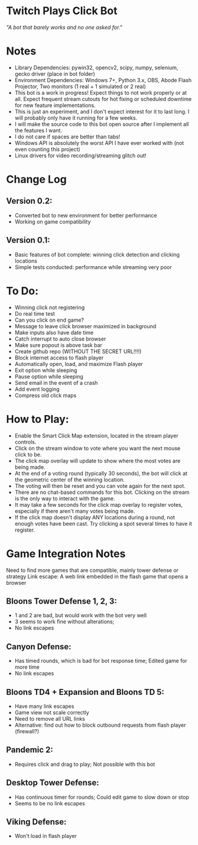 # Twitch Plays Click Bot
*"A bot that barely works and no one asked for."*

# Notes
+ Library Dependencies: pywin32, opencv2, scipy, numpy, selenium, gecko driver (place in bot folder)
+ Environment Dependencies: Windows 7+, Python 3.x, OBS, Abode Flash Projector, Two monitors (1 real + 1 simulated or 2 real)
+ This bot is a work in progress! Expect things to not work properly or at all. Expect frequent stream cutouts for hot fixing or scheduled downtime for new feature implementations.
+ This is just an experiment, and I don't expect interest for it to last long. I will probably only have it running for a few weeks.
+ I will make the source code to this bot open source after I implement all the features I want.
+ I do not care if spaces are better than tabs!
+ Windows API is absolutely the worst API I have ever worked with (not even counting this project)
+ Linux drivers for video recording/streaming glitch out!

# Change Log
## Version 0.2:
+ Converted bot to new environment for better performance
+ Working on game compatibility
## Version 0.1:
+ Basic features of bot complete: winning click detection and clicking locations
+ Simple tests conducted: performance while streaming very poor

# To Do:
+ Winning click not registering
+ Do real time test
+ Can you click on end game?
+ Message to leave click browser maximized in background
+ Make inputs also have date time
+ Catch interrupt to auto close browser
+ Make sure popout is above task bar
+ Create github repo (WITHOUT THE SECRET URL!!!!)
+ Block internet access to flash player
+ Automatically open, load, and maximize Flash player
+ Exit option while sleeping
+ Pause option while sleeping
+ Send email in the event of a crash
+ Add event logging
+ Compress old click maps

# How to Play:
+ Enable the Smart Click Map extension, located in the stream player controls.
+ Click on the stream window to vote where you want the next mouse click to be.
+ The click map overlay will update to show where the most votes are being made.
+ At the end of a voting round (typically 30 seconds), the bot will click at the geometric center of the winning location.
+ The voting will then be reset and you can vote again for the next spot.
+ There are no chat-based commands for this bot. Clicking on the stream is the only way to interact with the game.
+ It may take a few seconds for the click map overlay to register votes, especially if there aren't many votes being made.
+ If the click map doesn't display ANY locations during a round, not enough votes have been cast. Try clicking a spot several times to have it register.

# Game Integration Notes
Need to find more games that are compatible, mainly tower defense or strategy
Link escape: A web link embedded in the flash game that opens a browser
## Bloons Tower Defense 1, 2, 3:
+ 1 and 2 are bad, but would work with the bot very well
+ 3 seems to work fine without alterations;
+ No link escapes
## Canyon Defense:
+ Has timed rounds, which is bad for bot response time; Edited game for more time
+ No link escapes
## Bloons TD4 + Expansion and Bloons TD 5:
+ Have many link escapes
+ Game view not scale correctly
+ Need to remove all URL links
+ Alternative: find out how to block outbound requests from flash player (firewall?)
## Pandemic 2:
+ Requires click and drag to play; Not possible with this bot
## Desktop Tower Defense:
+ Has continuous timer for rounds; Could edit game to slow down or stop
+ Seems to be no link escapes
## Viking Defense:
+ Won't load in flash player